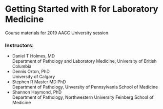 # Getting Started with R for Laboratory Medicine
Course materials for 2019 AACC University session

### Instructors:
- Daniel T Holmes, MD  
  Department of Pathology and Laboratory Medicine, University of British Columbia  
- Dennis Orton, PhD  
  University of Calgary  
- Stephen R Master MD PhD  
  Department of Pathology, Unversity of Pennsylvania School of Medicine  
- Shannon Haymond, PhD  
  Department of Pathology, Northwestern University Feinberg School of Medicine  

